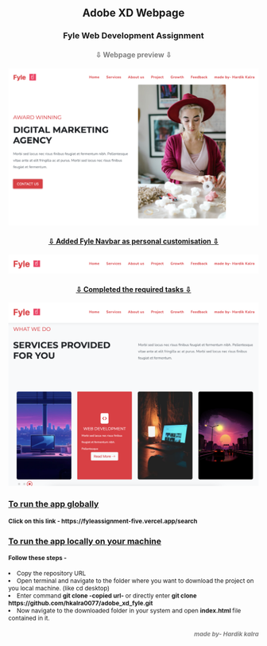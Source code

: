 <h2 align="center">
Adobe XD Webpage
</h2>
<h3 align="center" >
Fyle Web Development Assignment
</h3>
<h4 align="center" style="color:gray">
⇩  Webpage preview  ⇩
</h4>
<img src="./adobe_xd_fyle/images/p1.png" alt="webpage preview 1">
<h4 align="center"><u>
⇩  Added Fyle Navbar as personal customisation  ⇩</u></h4>
<img src="./adobe_xd_fyle/images/p2.png" alt="webpage preview 1">
<h4 align="center"><u>
⇩  Completed the required tasks   ⇩</u></h4>
<img src="./adobe_xd_fyle/images/p3.png" alt="webpage preview 1">

<h3><u>
To run the app globally</u></h3>

<h4 style="font-size:12px">Click on this link - https://fyleassignment-five.vercel.app/search</h4>

<h3><u>To run the app locally on your machine</u></h3>

<h4 style="font-size:12px">Follow these steps -</h4>

<li style="font-size:12px">Copy the repository URL</li>
<li style="font-size:12px">Open terminal and navigate to the folder where you want to download the project on you local machine. (like cd desktop)</li>
<li style="font-size:12px">Enter command <b>git clone -copied url- </b> or directly enter <b>git clone https://github.com/hkalra0077/adobe_xd_fyle.git</b></li>
<li style="font-size:12px">Now navigate to the downloaded folder in your system and open <b>index.html </b>file contained in it.</li>
<h4 align="right" style="font-size:12px; color:gray"><i>made by- Hardik kalra</h4>
